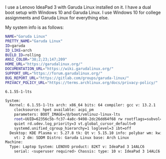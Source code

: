 I use a Lenovo IdeaPad 3 with Garuda Linux installed on it. I have a dual boot setup with Windows 10 and Garuda Linux. I use Windows 10 for college assignments and Garuda Linux for everything else.

My system info is as follows:

```bash title="cat /etc/os-release"
NAME="Garuda Linux"
PRETTY_NAME="Garuda Linux"
ID=garuda
ID_LIKE=arch
BUILD_ID=rolling
ANSI_COLOR="38;2;23;147;209"
HOME_URL="https://garudalinux.org/"
DOCUMENTATION_URL="https://wiki.garudalinux.org/"
SUPPORT_URL="https://forum.garudalinux.org/"
BUG_REPORT_URL="https://gitlab.com/groups/garuda-linux/"
PRIVACY_POLICY_URL="https://terms.archlinux.org/docs/privacy-policy/"
```

```bash title="uname -r"
6.1.55-1-lts
```

```bash title="inxi -Fxxxza --no-host"
System:
  Kernel: 6.1.55-1-lts arch: x86_64 bits: 64 compiler: gcc v: 13.2.1
    clocksource: hpet available: acpi_pm
    parameters: BOOT_IMAGE=/@/boot/vmlinuz-linux-lts
    root=UUID=62356c5b-fc37-4a8c-9498-2dc26dd64f68 rw rootflags=subvol=@
    quiet rd.udev.log_priority=3 vt.global_cursor_default=0
    systemd.unified_cgroup_hierarchy=1 loglevel=3 ibt=off
  Desktop: KDE Plasma v: 5.27.8 tk: Qt v: 5.15.10 info: polybar wm: kwin_x11
    vt: 2 dm: SDDM Distro: Garuda Linux base: Arch Linux
Machine:
  Type: Laptop System: LENOVO product: 82KT v: IdeaPad 3 14ALC6
    serial: <superuser required> Chassis: type: 10 v: IdeaPad 3 14ALC6
```

